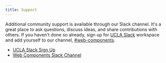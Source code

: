 ```yaml
---
title: Support
---
```

Additional community support is available through our Slack channel. It's a great place to ask questions, discuss ideas, and share contributions with others. If you haven't done so already, sign up for [UCLA Slack](http://ucla.slack.com) workspace and add yourself to our channel, [#web-components](https://ucla.slack.com/archives/G01KJ3GJKHS).

- [UCLA Slack Sign Up](http://ucla.slack.com)
- [Web Components Slack Channel](https://ucla.slack.com/archives/G01KJ3GJKHS)
